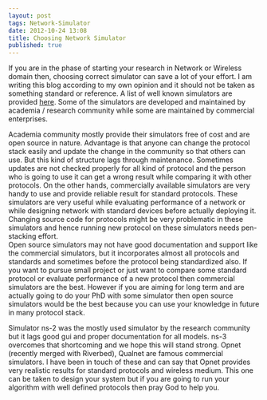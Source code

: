 ```yaml
---
layout: post
tags: Network-Simulator
date: 2012-10-24 13:08
title: Choosing Network Simulator
published: true
---
```


If you are in the phase of starting your research in Network or Wireless domain then, choosing correct simulator can  save a lot of your effort. I am writing this blog according to my own opinion and it should not be taken as something standard or reference. A list of well known simulators are provided [here](http://www.idsia.ch/~andrea/sim/simnet.html). Some of the simulators are developed and maintained by academia / research community while some are maintained by commercial enterprises.  

Academia community mostly provide their simulators free of cost and are open source in nature. Advantage is that anyone can change the protocol stack easily and update the change in the community so that others can use. But this kind of structure lags through maintenance. Sometimes updates are not checked properly for all kind of protocol and the person who is going to use it can get a wrong result while comparing it with other protocols. On the other hands, commercially available simulators are very handy to use and provide reliable result for standard protocols. These simulators are very useful while evaluating performance of a network or while designing network with standard devices before actually deploying it. Changing source code for protocols might be very problematic in these simulators and hence running new protocol on these simulators needs pen-stacking effort.  
 Open source simulators may not have good documentation and support like the commercial simulators, but it incorporates almost all protocols and standards and sometimes before the protocol being standardized also. If you want to pursue small project or just want to compare some standard protocol or evaluate performance of a new protocol then commercial simulators are the best. However if you are aiming for long term and are actually going to do your PhD with some simulator then open source simulators would be the best because you can use your knowledge in future in many protocol stack.  

Simulator ns-2 was the mostly used simulator by the research community but it lags good gui and proper documentation for all models. ns-3 overcomes that shortcoming and we hope this will stand strong. Opnet (recently merged with Riverbed), Qualnet are famous commercial simulators. I have been in touch of these and can say that Opnet provides very realistic results for standard protocols and wireless medium. This one can be taken to design your system but if you are going to run your algorithm with well defined protocols then pray God to help you.
